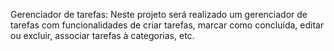 Gerenciador de tarefas:
Neste projeto será realizado um gerenciador de tarefas com funcionalidades de criar tarefas, marcar como concluída, editar ou excluir, associar tarefas à categorias, etc.
